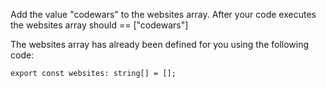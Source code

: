 Add the value "codewars" to the websites array.
After your code executes the websites array should == ["codewars"]

The websites array has already been defined for you using the following code:
```
export const websites: string[] = [];
```